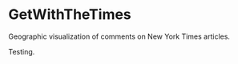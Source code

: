 GetWithTheTimes
===============

Geographic visualization of comments on New York Times articles.

Testing.